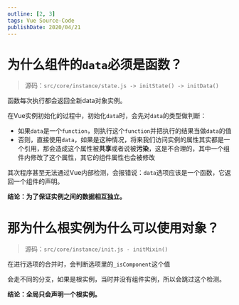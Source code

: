 ```yaml
---
outline: [2, 3]
tags: Vue Source-Code
publishDate: 2020/04/21
---
```


# 为什么组件的`data`必须是函数？

> 源码：`src/core/instance/state.js -> initState() -> initData()`


函数每次执行都会返回全新data对象实例。

在Vue实例初始化的过程中，初始化`data`时，会先对`data`的类型做判断：

- 如果`data`是一个`function`，则执行这个`function`并把执行的结果当做`data`的值
- 否则，直接使用`data`，如果是这种情况，将来我们访问实例的属性其实都是一个引用，那会造成这个属性被**共享**或者说被**污染**，这是不合理的，其中一个组件内修改了这个属性，其它的组件属性也会被修改

其次程序甚至无法通过Vue内部检测，会报错说：`data`选项应该是一个函数，它返回一个组件的声明。

**结论：为了保证实例之间的数据相互独立。**

# 那为什么根实例为什么可以使用对象？

> 源码：`src/core/instance/init.js - initMixin()`
 

在进行选项的合并时，会判断选项里的`_isComponent`这个值

会走不同的分支，如果是根实例，当时并没有组件实例，所以会跳过这个检测。

**结论：全局只会声明一个根实例。**